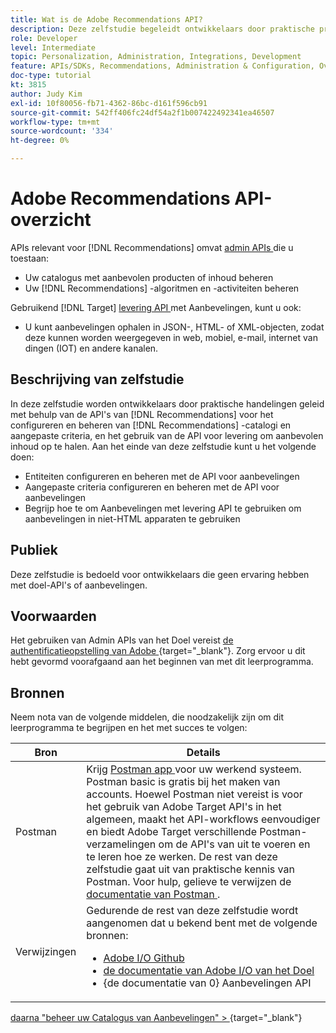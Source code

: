 ```yaml
---
title: Wat is de Adobe Recommendations API?
description: Deze zelfstudie begeleidt ontwikkelaars door praktische praktijk gebruikend de Aanbevelingen APIs van Adobe Target om de catalogi van Aanbevelingen en douanecriteria te vormen en te beheren, evenals het gebruiken van levering API om aanbevelingen inhoud terug te winnen.
role: Developer
level: Intermediate
topic: Personalization, Administration, Integrations, Development
feature: APIs/SDKs, Recommendations, Administration & Configuration, Overview
doc-type: tutorial
kt: 3815
author: Judy Kim
exl-id: 10f80056-fb71-4362-86bc-d161f596cb91
source-git-commit: 542ff406fc24df54a2f1b007422492341ea46507
workflow-type: tm+mt
source-wordcount: '334'
ht-degree: 0%

---
```


# Adobe Recommendations API-overzicht

APIs relevant voor [!DNL Recommendations] omvat [ admin APIs ](https://experienceleague.adobe.com/docs/target/using/apis/api-overview.html?lang=en) die u toestaan:

* Uw catalogus met aanbevolen producten of inhoud beheren
* Uw [!DNL Recommendations] -algoritmen en -activiteiten beheren

Gebruikend [!DNL Target] [ levering API ](https://experienceleague.adobe.com/docs/target/using/apis/api-overview.html?lang=en) met Aanbevelingen, kunt u ook:

* U kunt aanbevelingen ophalen in JSON-, HTML- of XML-objecten, zodat deze kunnen worden weergegeven in web, mobiel, e-mail, internet van dingen (IOT) en andere kanalen.

## Beschrijving van zelfstudie

In deze zelfstudie worden ontwikkelaars door praktische handelingen geleid met behulp van de API&#39;s van [!DNL Recommendations] voor het configureren en beheren van [!DNL Recommendations] -catalogi en aangepaste criteria, en het gebruik van de API voor levering om aanbevolen inhoud op te halen. Aan het einde van deze zelfstudie kunt u het volgende doen:

* Entiteiten configureren en beheren met de API voor aanbevelingen
* Aangepaste criteria configureren en beheren met de API voor aanbevelingen
* Begrijp hoe te om Aanbevelingen met levering API te gebruiken om aanbevelingen in niet-HTML apparaten te gebruiken

## Publiek

Deze zelfstudie is bedoeld voor ontwikkelaars die geen ervaring hebben met doel-API&#39;s of aanbevelingen.

## Voorwaarden

Het gebruiken van Admin APIs van het Doel vereist [ de authentificatieopstelling van Adobe ](https://experienceleague.adobe.com/docs/target-dev/developer/api/configure-authentication.html){target="_blank"}. Zorg ervoor u dit hebt gevormd voorafgaand aan het beginnen van met dit leerprogramma.

## Bronnen

Neem nota van de volgende middelen, die noodzakelijk zijn om dit leerprogramma te begrijpen en het met succes te volgen:

| Bron | Details |
| --- | --- |
| Postman | Krijg [ Postman app ](https://www.postman.com/downloads/) voor uw werkend systeem. Postman basic is gratis bij het maken van accounts. Hoewel Postman niet vereist is voor het gebruik van Adobe Target API&#39;s in het algemeen, maakt het API-workflows eenvoudiger en biedt Adobe Target verschillende Postman-verzamelingen om de API&#39;s van uit te voeren en te leren hoe ze werken. De rest van deze zelfstudie gaat uit van praktische kennis van Postman. Voor hulp, gelieve te verwijzen de [ documentatie van Postman ](https://learning.getpostman.com/). |
| Verwijzingen | Gedurende de rest van deze zelfstudie wordt aangenomen dat u bekend bent met de volgende bronnen:<UL><li>[ Adobe I/O Github ](https://github.com/adobeio)</li><li>[ de documentatie van Adobe I/O van het Doel ](https://developers.adobetarget.com/api/#introduction)</li><li>{de documentatie van 0} Aanbevelingen API [](https://developers.adobetarget.com/api/recommendations/)</li></ul> |

[ daarna &quot;beheer uw Catalogus van Aanbevelingen&quot; > ](https://experienceleague.adobe.com/docs/target-dev/developer/api/recommendations-api/manage-catalog.html){target="_blank"}
